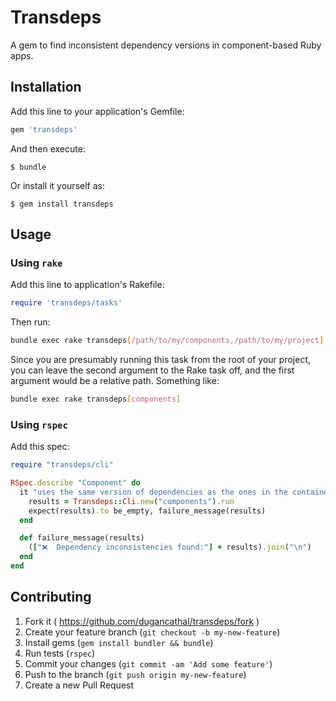 # Transdeps

A gem to find inconsistent dependency versions in component-based
Ruby apps.

## Installation

Add this line to your application's Gemfile:

```ruby
gem 'transdeps'
```

And then execute:

    $ bundle

Or install it yourself as:

    $ gem install transdeps

## Usage

### Using `rake`

Add this line to application's Rakefile:

```ruby
require 'transdeps/tasks'
```

Then run:

```bash
bundle exec rake transdeps[/path/to/my/components,/path/to/my/project]
```

Since you are presumably running this task from the root of your project,
you can leave the second argument to the Rake task off, and the
first argument would be a relative path. Something like:

```bash
bundle exec rake transdeps[components]
```

### Using `rspec`

Add this spec:

```ruby
require "transdeps/cli"

RSpec.describe "Component" do
  it "uses the same version of dependencies as the ones in the container application" do
    results = Transdeps::Cli.new("components").run
    expect(results).to be_empty, failure_message(results)
  end

  def failure_message(results)
    (["❌  Dependency inconsistencies found:"] + results).join("\n")
  end
end
```

## Contributing

1. Fork it ( https://github.com/dugancathal/transdeps/fork )
1. Create your feature branch (`git checkout -b my-new-feature`)
1. Install gems (`gem install bundler && bundle`)
1. Run tests (`rspec`)
1. Commit your changes (`git commit -am 'Add some feature'`)
1. Push to the branch (`git push origin my-new-feature`)
1. Create a new Pull Request
